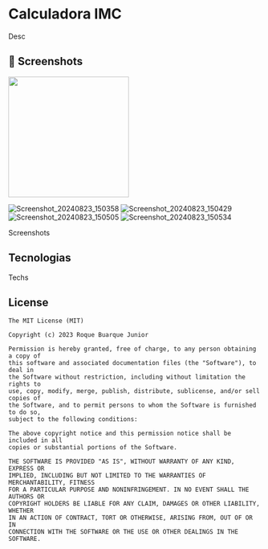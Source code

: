 # Calculadora IMC
Desc

## :camera_flash: Screenshots
<!-- You can add more screenshots here if you like -->
<img src="https://github.com/user-attachments/assets/13016b9a-ecfe-4119-a11b-d1b836b11a5b" width="240">

![Screenshot_20240823_150358](https://github.com/user-attachments/assets/13016b9a-ecfe-4119-a11b-d1b836b11a5b)
![Screenshot_20240823_150429](https://github.com/user-attachments/assets/1e86f8a6-d47d-4f19-b84b-3c187bf7f564)
![Screenshot_20240823_150505](https://github.com/user-attachments/assets/68066283-9d89-4625-a677-d87780f1c398)
![Screenshot_20240823_150534](https://github.com/user-attachments/assets/cf66d3b9-b261-47f4-9549-24af93361fac)



Screenshots

## Tecnologias
Techs


## License
```
The MIT License (MIT)

Copyright (c) 2023 Roque Buarque Junior

Permission is hereby granted, free of charge, to any person obtaining a copy of
this software and associated documentation files (the "Software"), to deal in
the Software without restriction, including without limitation the rights to
use, copy, modify, merge, publish, distribute, sublicense, and/or sell copies of
the Software, and to permit persons to whom the Software is furnished to do so,
subject to the following conditions:

The above copyright notice and this permission notice shall be included in all
copies or substantial portions of the Software.

THE SOFTWARE IS PROVIDED "AS IS", WITHOUT WARRANTY OF ANY KIND, EXPRESS OR
IMPLIED, INCLUDING BUT NOT LIMITED TO THE WARRANTIES OF MERCHANTABILITY, FITNESS
FOR A PARTICULAR PURPOSE AND NONINFRINGEMENT. IN NO EVENT SHALL THE AUTHORS OR
COPYRIGHT HOLDERS BE LIABLE FOR ANY CLAIM, DAMAGES OR OTHER LIABILITY, WHETHER
IN AN ACTION OF CONTRACT, TORT OR OTHERWISE, ARISING FROM, OUT OF OR IN
CONNECTION WITH THE SOFTWARE OR THE USE OR OTHER DEALINGS IN THE SOFTWARE.
```
